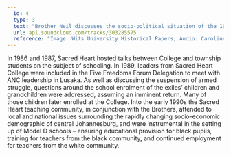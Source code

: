 ```yaml
---
  id: 4
  type: 3
  text: "Brother Neil discusses the socio-political situation of the 1980s with regard to Sacred Heart College. "
  url: api.soundcloud.com/tracks/303285575
  reference: "Image: Wits University Historical Papers, Audio: Caroline Kamana"
---
```

In 1986 and 1987, Sacred Heart hosted talks between College and township students on the subject of schooling. In 1989, leaders from Sacred Heart College were included in the Five Freedoms Forum Delegation to meet with ANC leadership in Lusaka. As well as discussing the suspension of armed struggle, questions around the school enrolment of the exiles’ children and grandchildren were addressed, assuming an imminent return. Many of those children later enrolled at the College. Into the early 1990s the Sacred Heart teaching community, in conjunction with the Brothers, attended to local and national issues surrounding the rapidly changing socio-economic demographic of central Johannesburg, and were instrumental in the setting up of Model D schools – ensuring educational provision for black pupils, training for teachers from the black community, and continued employment for teachers from the white community. 
